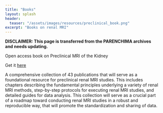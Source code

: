```yaml
---
title: "Books"
layout: splash
header:
  teaser: "/assets/images/resources/preclinical_book.png"
excerpt: "Books on renal MRI"
---
```


**DISCLAIMER: This page is transferred from the PARENCHIMA archives and needs updating.**

Open access book on Preclinical MRI of the Kidney

Get it [here](https://link.springer.com/book/10.1007%2F978-1-0716-0978-1)

A comprehensive collection of 43 publications that will serve as a foundational resource for preclinical renal MRI studies. This includes chapters describing the fundamental principles underlying a variety of renal MRI methods, step-by-step protocols for executing renal MRI studies, and detailed guides for data analysis. This collection will serve as a crucial part of a roadmap toward conducting renal MRI studies in a robust and reproducible way, that will promote the standardization and sharing of data.
